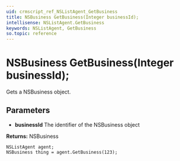 ```yaml
---
uid: crmscript_ref_NSListAgent_GetBusiness
title: NSBusiness GetBusiness(Integer businessId);
intellisense: NSListAgent.GetBusiness
keywords: NSListAgent, GetBusiness
so.topic: reference
---
```


# NSBusiness GetBusiness(Integer businessId);

Gets a NSBusiness object.

## Parameters

* **businessId** The identifier of the NSBusiness object

**Returns:** NSBusiness

```crmscript
NSListAgent agent;
NSBusiness thing = agent.GetBusiness(123);
```

